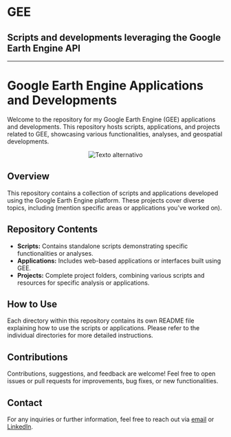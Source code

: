 # GEE
## Scripts and developments leveraging the Google Earth Engine API
___
# Google Earth Engine Applications and Developments

Welcome to the repository for my Google Earth Engine (GEE) applications and developments. This repository hosts scripts, applications, and projects related to GEE, showcasing various functionalities, analyses, and geospatial developments.

<p align="center">
  <img src="Img/Vídamp.gif" alt="Texto alternativo">
</p>


## Overview

This repository contains a collection of scripts and applications developed using the Google Earth Engine platform. These projects cover diverse topics, including (mention specific areas or applications you've worked on).

## Repository Contents

- **Scripts:** Contains standalone scripts demonstrating specific functionalities or analyses.
- **Applications:** Includes web-based applications or interfaces built using GEE.
- **Projects:** Complete project folders, combining various scripts and resources for specific analysis or applications.

## How to Use

Each directory within this repository contains its own README file explaining how to use the scripts or applications. Please refer to the individual directories for more detailed instructions.

## Contributions

Contributions, suggestions, and feedback are welcome! Feel free to open issues or pull requests for improvements, bug fixes, or new functionalities.

## Contact

For any inquiries or further information, feel free to reach out via [email](mailto:alexanderariza@gmail.com) or [LinkedIn](https://www.linkedin.com/in/alexander-ariza/).

